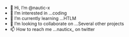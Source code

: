 - 👋 Hi, I’m @nautic-x
- 👀 I’m interested in ...coding
- 🌱 I’m currently learning ...HTLM
- 💞️ I’m looking to collaborate on ...Several other projects
- 📫 How to reach me ...nauticx_ on twitter

<!---
nautic-x/nautic-x is a ✨ special ✨ repository because its `README.md` (this file) appears on your GitHub profile.
You can click the Preview link to take a look at your changes.
--->
